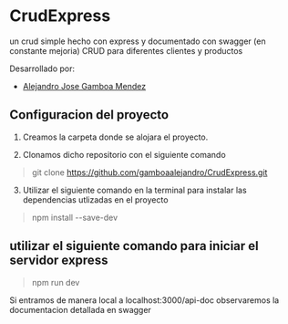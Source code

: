 # CrudExpress 
un crud simple hecho con express y documentado con swagger (en constante mejoria)
CRUD para diferentes clientes y productos

Desarrollado por:

- [Alejandro Jose Gamboa Mendez](https://github.com/gamboaalejandro)

## Configuracion del proyecto

1. Creamos la carpeta donde se alojara el proyecto.

2. Clonamos dicho repositorio con el siguiente comando 

>git clone https://github.com/gamboaalejandro/CrudExpress.git

3. Utilizar el siguiente comando en la terminal para instalar las dependencias utlizadas en el proyecto

> npm install --save-dev

## utilizar el siguiente comando para iniciar el servidor express

> npm run dev

Si entramos de manera local a localhost:3000/api-doc observaremos la documentacion detallada en swagger 



